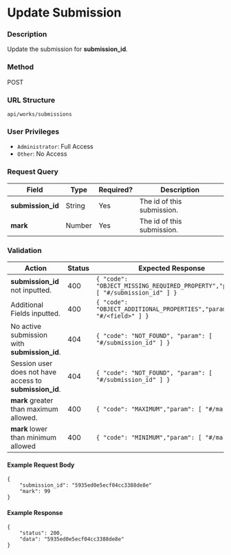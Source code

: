 Update Submission
===
### Description
Update the submission for **submission_id**.

### Method
POST

### URL Structure
`api/works/submissions`

### User Privileges
* `Administrator`: Full Access
* `Other`: No Access

### Request Query
| Field             | Type   | Required? | Description                |
|-------------------|--------|-----------|----------------------------|
| **submission_id** | String | Yes       | The id of this submission. |
| **mark**          | Number | Yes       | The id of this submission. |

### Validation
| Action                                                  | Status | Expected Response                                                               |
|---------------------------------------------------------|--------|---------------------------------------------------------------------------------|
| **submission_id** not inputted.                         | 400    | `{ "code": "OBJECT_MISSING_REQUIRED_PROPERTY","param": [ "#/submission_id" ] }` |
| Additional Fields inputted.                             | 400    | `{ "code": "OBJECT_ADDITIONAL_PROPERTIES","param": [ "#/<field>" ] }`           |
| No active submission with **submission_id**.            | 404    | `{ "code": "NOT_FOUND", "param": [ "#/submission_id" ] }`                       |
| Session user does not have access to **submission_id**. | 404    | `{ "code": "NOT_FOUND", "param": [ "#/submission_id" ] }`                       |
| **mark** greater than maximum allowed.                  | 400    | `{ "code": "MAXIMUM","param": [ "#/mark" ] }`                                   |
| **mark** lower than minimum allowed                     | 400    | `{ "code": "MINIMUM","param": [ "#/mark" ] }`                                   |

#### Example Request Body
```
{
    "submission_id": "5935ed0e5ecf04cc3388de8e"
    "mark": 99
}
```
#### Example Response
```
{
    "status": 200,
    "data": "5935ed0e5ecf04cc3388de8e"
}
```
